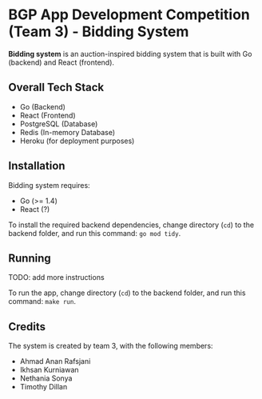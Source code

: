 # BGP App Development Competition (Team 3) - Bidding System

**Bidding system** is an auction-inspired bidding system that is built with Go (backend) and React (frontend).

## Overall Tech Stack

- Go (Backend)
- React (Frontend)
- PostgreSQL (Database)
- Redis (In-memory Database)
- Heroku (for deployment purposes)

## Installation
Bidding system requires:

- Go (>= 1.4)
- React (?)

To install the required backend dependencies, change directory (`cd`) to the backend folder, and run this command: `go mod tidy`. 

## Running
TODO: add more instructions

To run the app, change directory (`cd`) to the backend folder, and run this command: `make run`. 

## Credits
The system is created by team 3, with the following members:

- Ahmad Anan Rafsjani
- Ikhsan Kurniawan
- Nethania Sonya
- Timothy Dillan

